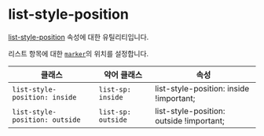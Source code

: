 # list-style-position

[list-style-position](https://developer.mozilla.org/en-US/docs/Web/CSS/list-style-position) 속성에 대한 유틸리티입니다.

리스트 항목에 대한 <code>[marker](https://developer.mozilla.org/en-US/docs/Web/CSS/::marker)</code>의 위치를 설정합니다.

<table>
  <thead>
    <tr>
      <th scope="col">클래스</th>
      <th scope="col">약어 클래스</th>
      <th scope="col">속성</th>
    </tr>
  </thead>
  <tbody>
  <!-- list-style-position: inside -->
<tr>
  <td><code>list-style-position: inside</code></td>
  <td><code>list-sp: inside</code></td>
  <td><span class="code">list-style-position: inside !important;</span></td>
</tr>

<!-- list-style-position: outside -->
<tr>
  <td><code>list-style-position: outside</code></td>
  <td><code>list-sp: outside</code></td>
  <td><span class="code">list-style-position: outside !important;</span></td>
</tr>

  </tbody>

</table>
